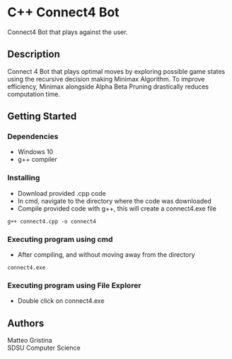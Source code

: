 # C++ Connect4 Bot

Connect4 Bot that plays against the user.

## Description

Connect 4 Bot that plays optimal moves by exploring possible game states using the recursive decision making Minimax Algorithm. To improve efficiency, Minimax alongside Alpha Beta Pruning drastically reduces computation time.

## Getting Started

### Dependencies

* Windows 10
* g++ compiler

### Installing
* Download provided .cpp code
* In cmd, navigate to the directory where the code was downloaded
* Compile provided code with g++, this will create a connect4.exe file
```
g++ connect4.cpp -o connect4
```

### Executing program using cmd

* After compiling, and without moving away from the directory
```
connect4.exe
```

### Executing program using File Explorer

* Double click on connect4.exe

## Authors

Matteo Gristina  
SDSU Computer Science
